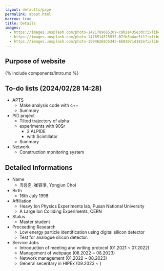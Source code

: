 ```yaml
---
layout: defaults/page
permalink: about.html
narrow: true
title: Details
images:
  - https://images.unsplash.com/photo-1421789665209-c9b2a435e3dc?ixlib=rb-0.3.5&ixid=eyJhcHBfaWQiOjEyMDd9&s=5b1016b885e7438c4633109d77368d4d&auto=format&fit=crop&w=1651&q=80
  - https://images.unsplash.com/photo-1476514525535-07fb3b4ae5f1?ixlib=rb-0.3.5&ixid=eyJhcHBfaWQiOjEyMDd9&s=468a8c18f5d811cf03c654b653b5089e&auto=format&fit=crop&w=1650&q=80
  - https://images.unsplash.com/photo-1504626835342-6b01071d182e?ixlib=rb-0.3.5&ixid=eyJhcHBfaWQiOjEyMDd9&s=975855d515c9d56352ee3bfe74287f2b&auto=format&fit=crop&w=1651&q=80
---
```


## Purpose of website

{% include components/intro.md %}

## To-do lists (2024/02/28 14:28)
- APTS
  - Make analysis code with c++
  - Summary
- PID project
  - Tilted trajectory of alpha
  - experiments with 90Sr
    - 2 ALPIDE
    - with Scintillator
  - Summary
- Network
  - Construction monitoring system

## Detailed Informations
- Name
  - 최용준, 崔容準, Yongjun Choi
- Birth
  - 16th July 1998
- Affiliation
  - Heavy Ion Physics Experiments lab, Pusan National University
  - A Large Ion Colliding Experiments, CERN
- Status
  - Master student 
- Proceeding Research
  - Low energy particle identification using digital silicon detector
  - Test for analogue silicon detector.
- Service Jobs
  - Introduction of meeting and writing protocol (01.2021 ~ 07.2022)
  - Management of webpage (08.2022 ~ 08.2023)
  - Network management (01.2022 ~ 08.2023)
  - General seceritary in HIPEx (09.2023 ~ )

